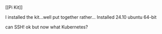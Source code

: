 [[Pi Kit]]

I installed the kit...well put together rather...
Installed 24.10 ubuntu 64-bit

can SSH!
ok but now what Kubernetes?